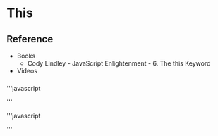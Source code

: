 # This

## Reference
- Books
	- Cody Lindley - JavaScript Enlightenment - 6. The this Keyword
- Videos



### 

'''javascript
<!DOCTYPE html><html lang="en"><body><script>var Person = function(name) {this.name = name || 'john doe'; // this will refer to the instance created}var cody = new Person('Cody Lindley'); /* create an instance, based on Person constructor */console.log(cody.name); // logs 'Cody Lindley'</script></body></html>
'''

'''javascript
<!DOCTYPE html><html lang="en"><body><script>var Person = function(name) {	this.name = name || 'john doe';}var cody = Person('Cody Lindley'); // notice we did not use 'new'console.log(cody.name); // undefined, the value is actually set at window.name
console.log(window.name); // logs 'Cody Lindley'</script></body></html>
'''